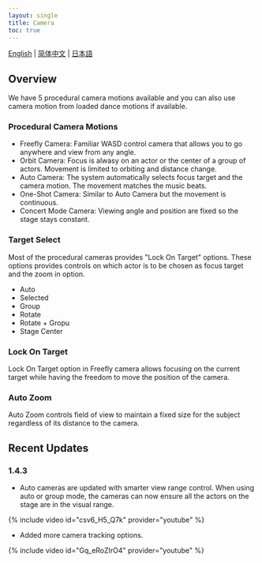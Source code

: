 ```yaml
---
layout: single
title: Camera
toc: true
---
```

[English](/dancexr/features/camera) | [简体中文](/zh/dancexr/features/camera) | [日本語](/jp/dancexr/features/camera)


## Overview
We have 5 procedural camera motions available and you can also use camera motion from loaded dance motions if available.

### Procedural Camera Motions
* Freefly Camera: Familiar WASD control camera that allows you to go anywhere and view from any angle.
* Orbit Camera: Focus is alwasy on an actor or the center of a group of actors. Movement is limited to orbiting and distance change. 
* Auto Camera: The system automatically selects focus target and the camera motion. The movement matches the music beats.
* One-Shot Camera: Similar to Auto Camera but the movement is continuous. 
* Concert Mode Camera: Viewing angle and position are fixed so the stage stays constant.

### Target Select
Most of the procedural cameras provides "Lock On Target" options. These options provides controls on which actor is to be chosen as focus target and the zoom in option.
* Auto
* Selected
* Group
* Rotate
* Rotate + Gropu
* Stage Center

### Lock On Target
Lock On Target option in Freefly camera allows focusing on the current target while having the freedom to move the position of the camera.

### Auto Zoom
Auto Zoom controls field of view to maintain a fixed size for the subject regardless of its distance to the camera. 

## Recent Updates
### 1.4.3
* Auto cameras are updated with smarter view range control. When using auto or group mode, the cameras can now ensure all the actors on the stage are in the visual range.

{% include video id="csv6_H5_Q7k" provider="youtube" %}

* Added more camera tracking options. 

{% include video id="Gq_eRoZIrO4" provider="youtube" %}